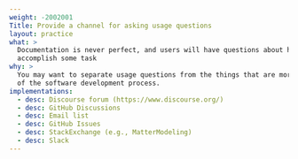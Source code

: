 ```yaml
---
weight: -2002001
Title: Provide a channel for asking usage questions
layout: practice
what: >
  Documentation is never perfect, and users will have questions about how to
  accomplish some task
why: >
  You may want to separate usage questions from the things that are more part
  of the software development process.
implementations:
  - desc: Discourse forum (https://www.discourse.org/)
  - desc: GitHub Discussions
  - desc: Email list
  - desc: GitHub Issues
  - desc: StackExchange (e.g., MatterModeling)
  - desc: Slack
---
```

